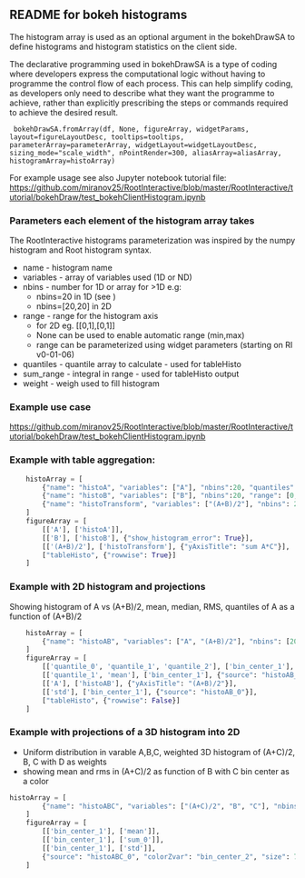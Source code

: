 ## README for bokeh histograms
The histogram array is used as an optional argument in the bokehDrawSA to define histograms and histogram 
statistics on the client side.

The declarative programming used in bokehDrawSA is a type of coding where developers express the computational 
logic without having to programme the control flow of each process. This can help simplify coding, as developers 
only need to describe what they want the programme to achieve, rather than explicitly prescribing the steps or 
commands required to achieve the desired result.

`
bokehDrawSA.fromArray(df, None, figureArray, widgetParams, layout=figureLayoutDesc, tooltips=tooltips, parameterArray=parameterArray,
                          widgetLayout=widgetLayoutDesc, sizing_mode="scale_width", nPointRender=300,
                           aliasArray=aliasArray, histogramArray=histoArray)`

For example usage see also Jupyter notebook tutorial file:
https://github.com/miranov25/RootInteractive/blob/master/RootInteractive/tutorial/bokehDraw/test_bokehClientHistogram.ipynb


### Parameters each element of the histogram array takes

The RootInteractive histograms parameterization was inspired by the numpy histogram and Root histogram syntax.
* name   - histogram name 
* variables - array of variables used (1D or ND)
* nbins  - number for 1D or array for >1D e.g:
  * nbins=20 in 1D (see )
  * nbins=[20,20] in 2D
* range  - range for the histogram axis
  * for 2D eg. [[0,1],[0,1]]
  * None can be used to enable automatic range (min,max)
  * range can be parameterized using widget parameters (starting on RI v0-01-06)
* quantiles - quantile array to calculate - used for tableHisto 
* sum_range - integral in range - used for tableHisto output
* weight    - weigh used to fill histogram

### Example use case

https://github.com/miranov25/RootInteractive/blob/master/RootInteractive/tutorial/bokehDraw/test_bokehClientHistogram.ipynb

### Example with table aggregation:

```python
    histoArray = [
        {"name": "histoA", "variables": ["A"], "nbins":20, "quantiles": [.05, .5, .95], "sum_range": [[.25, .75], [.4, .6]]},
        {"name": "histoB", "variables": ["B"], "nbins":20, "range": [0, 1]},
        {"name": "histoTransform", "variables": ["(A+B)/2"], "nbins": 20, "weights": "A*C"},
    ]
    figureArray = [
        [['A'], ['histoA']],
        [['B'], ['histoB'], {"show_histogram_error": True}],
        [['(A+B)/2'], ['histoTransform'], {"yAxisTitle": "sum A*C"}],
        ["tableHisto", {"rowwise": True}]
    ]
```
### Example with 2D histogram and projections
Showing histogram of A vs (A+B)/2, mean, median, RMS, quantiles of A as a function of (A+B)/2

```python
    histoArray = [
        {"name": "histoAB", "variables": ["A", "(A+B)/2"], "nbins": [20, 20], "weights": "D", "axis": [0, 1], "quantiles": [.1, .5, .9]}
    ]
    figureArray = [
        [['quantile_0', 'quantile_1', 'quantile_2'], ['bin_center_1'], {"source": "histoAB_0"}],
        [['quantile_1', 'mean'], ['bin_center_1'], {"source": "histoAB_0"}],
        [['A'], ['histoAB'], {"yAxisTitle": "(A+B)/2"}],
        [['std'], ['bin_center_1'], {"source": "histoAB_0"}],
        ["tableHisto", {"rowwise": False}]
    ]
```

### Example with projections of a 3D histogram into 2D

* Uniform distribution in varable A,B,C, weighted 3D histogram of (A+C)/2, B, C with D as weights
* showing mean and rms in (A+C)/2 as function of B with C bin center as a color

```python
histoArray = [
        {"name": "histoABC", "variables": ["(A+C)/2", "B", "C"], "nbins": [8, 10, 12], "weights": "D", "axis": [0], "sum_range": [[.25, .75]]},
    ]
    figureArray = [
        [['bin_center_1'], ['mean']],
        [['bin_center_1'], ['sum_0']],
        [['bin_center_1'], ['std']],
        {"source": "histoABC_0", "colorZvar": "bin_center_2", "size": 7}
    ]
```